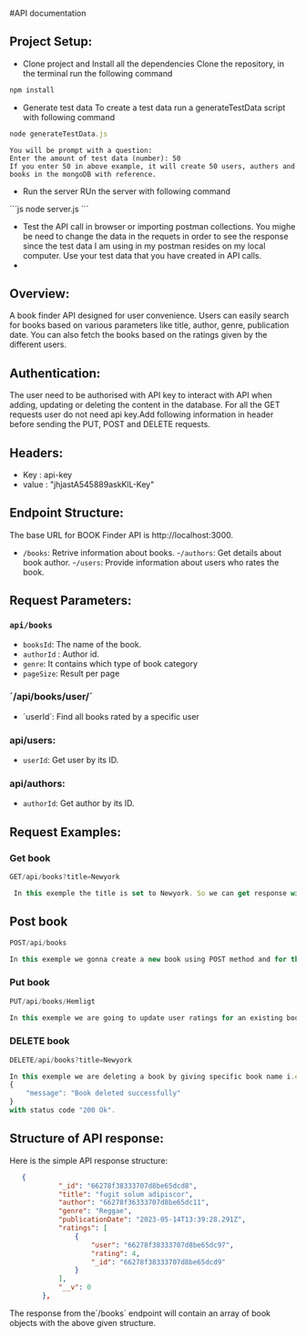 #API documentation

## Project Setup:
- Clone project and Install all the dependencies
Clone the repository, in the terminal run the following command

```js
npm install
```
- Generate test data
  To create a test data run a generateTestData script with following command
  
```js
node generateTestData.js
```
```
You will be prompt with a question:
Enter the amount of test data (number): 50
If you enter 50 in above example, it will create 50 users, authers and books in the mongoDB with reference.
```
- Run the server
  RUn the server with following command
  
´´´js
node server.js
´´´
- Test the API call in browser or importing postman collections. You mighe be need to change the data in the requets in order to see the response since the test data I am using in my postman resides on my local computer. Use your test data that you have created in API calls.
- 
## Overview:

A book finder API designed for user convenience. Users can easily search for books based on various parameters like title, author, genre, publication date. You can also fetch the books based on the ratings given by the different users.

## Authentication: 

The user need to be authorised with API key to interact with API when adding, updating or deleting the content in the database. For all the GET requests user do not need api key.Add following information in header before sending the PUT, POST and DELETE requests.

## Headers:

- Key : api-key
- value : "jhjastA545889askKlL-Key"

## Endpoint Structure:

The base URL for BOOK Finder API is http://localhost:3000.

- `/books`: Retrive information about books.
-`/authors`: Get details about book author.
-`/users`: Provide information about users who rates the book.

## Request Parameters:

 ### `api/books`
- `booksId`: The name of the book.
- `authorId` : Author id.
- `genre`: It contains which type of book category
- `pageSize`: Result per page
  
### ´/api/books/user/´
- ´userId´: Find all books rated by a specific user

### api/users:
- `userId`: Get user by its ID.

### api/authors:
- `authorId`: Get author by its ID.


## Request Examples:

### Get book

```js
GET/api/books?title=Newyork

 In this exemple the title is set to Newyork. So we can get response with specific title which we have given. Note that we dont need api-key for get requests.´´´
```

 ## Post book

```js
POST/api/books

In this exemple we gonna create a new book using POST method and for this method we need api-key and we need to set everything in Body.For this request we will get response with status code "201 Created".
```
### Put book

```js
PUT/api/books/Hemligt

In this exemple we are going to update user ratings for an existing book named "Hemligt". So we hit this endpoint which is given above. For this request we need api-key and we need to set new desired ratings in Body. We will get response "200 Ok" with our updated user ratings.
```
### DELETE book

```js
DELETE/api/books?title=Newyork

In this exemple we are deleting a book by giving specific book name i.e "Newyork". We will get following response:
{
    "message": "Book deleted successfully"
}
with status code "200 Ok".
```
## Structure of API response:
Here is the simple API response structure:
```json
   {
            "_id": "66278f38333707d8be65dcd8",
            "title": "fugit solum adipiscor",
            "author": "66278f36333707d8be65dc11",
            "genre": "Reggae",
            "publicationDate": "2023-05-14T13:39:28.291Z",
            "ratings": [
                {
                    "user": "66278f38333707d8be65dc97",
                    "rating": 4,
                    "_id": "66278f38333707d8be65dcd9"
                }
            ],
            "__v": 0
        },
```
The response from the´/books´ endpoint will contain an array of book objects with the above given structure.















